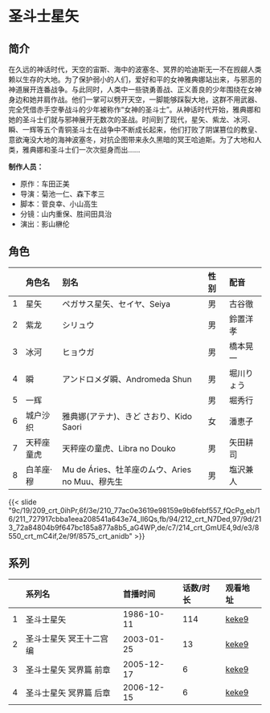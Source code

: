 # 圣斗士星矢


## 简介

在久远的神话时代，天空的宙斯、海中的波塞冬、冥界的哈迪斯无一不在觊觎人类赖以生存的大地。为了保护弱小的人们，爱好和平的女神雅典娜站出来，与邪恶的神道展开连番战争。与此同时，人类中一些骁勇善战、正义善良的少年围绕在女神身边和她并肩作战。他们一掌可以劈开天空，一脚能够踩裂大地，这群不用武器、完全凭借赤手空拳战斗的少年被称作“女神的圣斗士”。从神话时代开始，雅典娜和她的圣斗士们就与邪神展开无数次的圣战。时间到了现代，星矢、紫龙、冰河、瞬、一辉等五个青铜圣斗士在战争中不断成长起来，他们打败了阴谋篡位的教皇、意欲淹没大地的海神波塞冬，对抗企图带来永久黑暗的冥王哈迪斯。为了大地和人类，雅典娜和圣斗士们一次次挺身而出……

**制作人员：**
- 原作：车田正美
- 导演：菊池一仁、森下孝三
- 脚本：菅良幸、小山高生
- 分镜：山内重保、胜间田具治
- 演出：影山楙伦

## 角色

|     |   角色名   |   别名  | 性别 |  配音  |
|:--- |:------  |:----      |:---  |:--   |
| 1 | 星矢 | ペガサス星矢、セイヤ、Seiya | 男 | 古谷徹 |
| 2 | 紫龙 | シリュウ | 男 | 鈴置洋孝 |
| 3 | 冰河 | ヒョウガ | 男 | 橋本晃一 |
| 4 | 瞬 | アンドロメダ瞬、Andromeda Shun | 男 | 堀川りょう |
| 5 | 一辉 |  | 男 | 堀秀行 |
| 6 | 城户沙织 | 雅典娜(アテナ)、きど さおり、Kido Saori | 女 | 潘恵子 |
| 7 | 天秤座童虎 | 天秤座の童虎、Libra no Douko | 男 | 矢田耕司 |
| 8 | 白羊座·穆 | Mu de Áries、牡羊座のムウ、Aries no Muu、穆先生 | 男 | 塩沢兼人 |

{{< slide "9c/19/209_crt_0ihPr,6f/3e/210_77ac0e3619e98159e9b6febf557_fQcPg,eb/16/211_727917cbba1eea208541a643e74_Il6Qs,fb/94/212_crt_N7Ded,97/9d/213_72a84804b9f647bc185a877a8b5_aG4WP,de/c7/214_crt_GmUE4,9d/e3/8550_crt_mC4if,2e/9f/8575_crt_anidb" >}}

## 系列

|     | 系列名          | 首播时间       | 话数/时长 | 观看地址                                                     |
| :-- | :----------- | :--------- | :---- | :------------------------------------------------------- |
| 1   | 圣斗士星矢        | 1986-10-11 | 114   | [keke9](https://www.keke9.app/play/61231-32-122095.html) |
| 2   | 圣斗士星矢 冥王十二宫编 | 2003-01-25 | 13    | [keke9](https://www.keke9.app/play/60356-32-15366.html)  |
| 3   | 圣斗士星矢 冥界篇 前章 | 2005-12-17 | 6     | [keke9](https://www.keke9.app/play/40821-4-382129.html)  |
| 4   | 圣斗士星矢 冥界篇 后章 | 2006-12-15 | 6     | [keke9](https://www.keke9.app/detail/40822.html)         |

<!--

## 配乐

{{< music auto="https://y.qq.com/n/yqq/album/.html" >}}

## MAD

{{< media auto="mad/saint_seiya" >}}

-->



